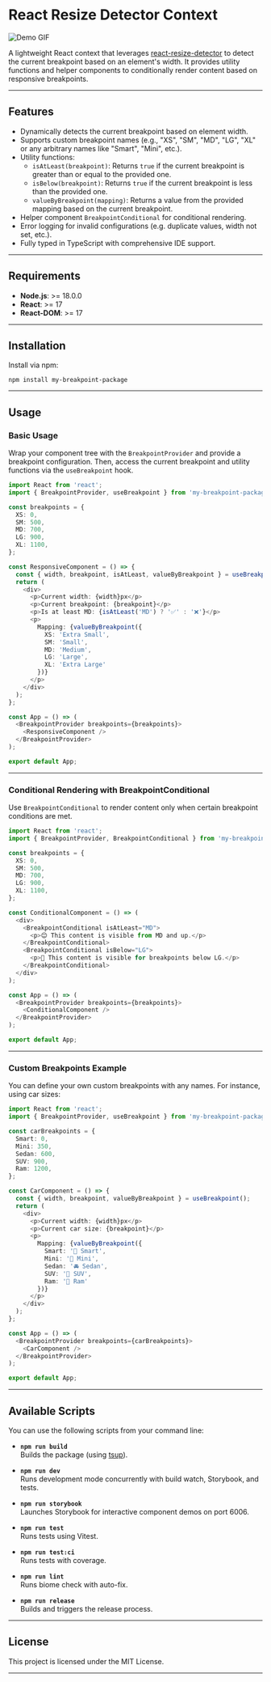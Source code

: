 
# React Resize Detector Context

![Demo GIF](/doc/assets/demo.gif)

A lightweight React context that leverages [react-resize-detector](https://github.com/maslianok/react-resize-detector) to detect the current breakpoint based on an element's width. It provides utility functions and helper components to conditionally render content based on responsive breakpoints.

---

## Features

- Dynamically detects the current breakpoint based on element width.
- Supports custom breakpoint names (e.g., "XS", "SM", "MD", "LG", "XL" or any arbitrary names like "Smart", "Mini", etc.).
- Utility functions:
  - `isAtLeast(breakpoint)`: Returns `true` if the current breakpoint is greater than or equal to the provided one.
  - `isBelow(breakpoint)`: Returns `true` if the current breakpoint is less than the provided one.
  - `valueByBreakpoint(mapping)`: Returns a value from the provided mapping based on the current breakpoint.
- Helper component `BreakpointConditional` for conditional rendering.
- Error logging for invalid configurations (e.g. duplicate values, width not set, etc.).
- Fully typed in TypeScript with comprehensive IDE support.

---

## Requirements

- **Node.js**: >= 18.0.0  
- **React**: >= 17  
- **React-DOM**: >= 17  

---

## Installation

Install via npm:

```
npm install my-breakpoint-package
```

---

## Usage

### Basic Usage

Wrap your component tree with the `BreakpointProvider` and provide a breakpoint configuration. Then, access the current breakpoint and utility functions via the `useBreakpoint` hook.

```typescript
import React from 'react';
import { BreakpointProvider, useBreakpoint } from 'my-breakpoint-package';

const breakpoints = {
  XS: 0,
  SM: 500,
  MD: 700,
  LG: 900,
  XL: 1100,
};

const ResponsiveComponent = () => {
  const { width, breakpoint, isAtLeast, valueByBreakpoint } = useBreakpoint();
  return (
    <div>
      <p>Current width: {width}px</p>
      <p>Current breakpoint: {breakpoint}</p>
      <p>Is at least MD: {isAtLeast('MD') ? '✅' : '❌'}</p>
      <p>
        Mapping: {valueByBreakpoint({
          XS: 'Extra Small',
          SM: 'Small',
          MD: 'Medium',
          LG: 'Large',
          XL: 'Extra Large'
        })}
      </p>
    </div>
  );
};

const App = () => (
  <BreakpointProvider breakpoints={breakpoints}>
    <ResponsiveComponent />
  </BreakpointProvider>
);

export default App;
```

---

### Conditional Rendering with BreakpointConditional

Use `BreakpointConditional` to render content only when certain breakpoint conditions are met.

```typescript
import React from 'react';
import { BreakpointProvider, BreakpointConditional } from 'my-breakpoint-package';

const breakpoints = {
  XS: 0,
  SM: 500,
  MD: 700,
  LG: 900,
  XL: 1100,
};

const ConditionalComponent = () => (
  <div>
    <BreakpointConditional isAtLeast="MD">
      <p>😊 This content is visible from MD and up.</p>
    </BreakpointConditional>
    <BreakpointConditional isBelow="LG">
      <p>🚀 This content is visible for breakpoints below LG.</p>
    </BreakpointConditional>
  </div>
);

const App = () => (
  <BreakpointProvider breakpoints={breakpoints}>
    <ConditionalComponent />
  </BreakpointProvider>
);

export default App;
```

---

### Custom Breakpoints Example

You can define your own custom breakpoints with any names. For instance, using car sizes:

```typescript
import React from 'react';
import { BreakpointProvider, useBreakpoint } from 'my-breakpoint-package';

const carBreakpoints = {
  Smart: 0,
  Mini: 350,
  Sedan: 600,
  SUV: 900,
  Ram: 1200,
};

const CarComponent = () => {
  const { width, breakpoint, valueByBreakpoint } = useBreakpoint();
  return (
    <div>
      <p>Current width: {width}px</p>
      <p>Current car size: {breakpoint}</p>
      <p>
        Mapping: {valueByBreakpoint({
          Smart: '🚗 Smart',
          Mini: '🚙 Mini',
          Sedan: '🚘 Sedan',
          SUV: '🚐 SUV',
          Ram: '🚚 Ram'
        })}
      </p>
    </div>
  );
};

const App = () => (
  <BreakpointProvider breakpoints={carBreakpoints}>
    <CarComponent />
  </BreakpointProvider>
);

export default App;
```

---

## Available Scripts

You can use the following scripts from your command line:

- **`npm run build`**  
  Builds the package (using [tsup](https://github.com/egoist/tsup)).

- **`npm run dev`**  
  Runs development mode concurrently with build watch, Storybook, and tests.

- **`npm run storybook`**  
  Launches Storybook for interactive component demos on port 6006.

- **`npm run test`**  
  Runs tests using Vitest.

- **`npm run test:ci`**  
  Runs tests with coverage.

- **`npm run lint`**  
  Runs biome check with auto-fix.

- **`npm run release`**  
  Builds and triggers the release process.

---

## License

This project is licensed under the MIT License.

---